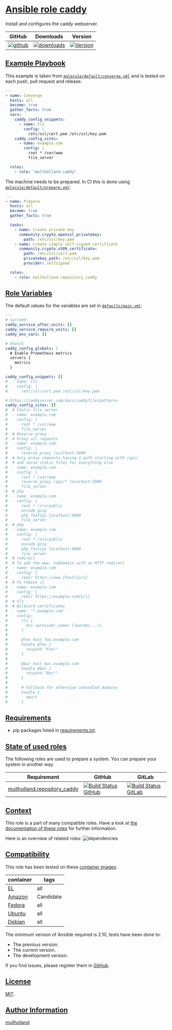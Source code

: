 # [Ansible role caddy](#caddy)

Install and configures the caddy webserver.

|GitHub|Downloads|Version|
|------|---------|-------|
|[![github](https://github.com/mullholland/ansible-role-caddy/actions/workflows/molecule.yml/badge.svg)](https://github.com/mullholland/ansible-role-caddy/actions/workflows/molecule.yml)|[![downloads](https://img.shields.io/ansible/role/d/mullholland/caddy)](https://galaxy.ansible.com/mullholland/caddy)|[![Version](https://img.shields.io/github/release/mullholland/ansible-role-caddy.svg)](https://github.com/mullholland/ansible-role-caddy/releases/)|
## [Example Playbook](#example-playbook)

This example is taken from [`molecule/default/converge.yml`](https://github.com/mullholland/ansible-role-caddy/blob/master/molecule/default/converge.yml) and is tested on each push, pull request and release.

```yaml
---
- name: Converge
  hosts: all
  become: true
  gather_facts: true
  vars:
    caddy_config_snippets:
      - name: tls
        config: |
          /etc/ssl/cert.pem /etc/ssl/key.pem
    caddy_config_sites:
      - name: example.com
        config: |
          root * /var/www
          file_server

  roles:
    - role: "mullholland.caddy"
```

The machine needs to be prepared. In CI this is done using [`molecule/default/prepare.yml`](https://github.com/mullholland/ansible-role-caddy/blob/master/molecule/default/prepare.yml):

```yaml
---
- name: Prepare
  hosts: all
  become: true
  gather_facts: true

  tasks:
    - name: Create private key
      community.crypto.openssl_privatekey:
        path: /etc/ssl/key.pem
    - name: Create simple self-signed certificate
      community.crypto.x509_certificate:
        path: /etc/ssl/cert.pem
        privatekey_path: /etc/ssl/key.pem
        provider: selfsigned

  roles:
    - role: mullholland.repository_caddy
```



## [Role Variables](#role-variables)

The default values for the variables are set in [`defaults/main.yml`](https://github.com/mullholland/ansible-role-caddy/blob/master/defaults/main.yml):

```yaml
---
# systemd
caddy_service_after_units: []
caddy_service_require_units: []
caddy_env_vars: []

# Vhosts
caddy_config_globals: |
  # Enable Prometheus metrics
  servers {
    metrics
  }

caddy_config_snippets: []
#  - name: tls
#    config: |
#      /etc/ssl/cert.pem /etc/ssl/key.pem

# https://caddyserver.com/docs/caddyfile/patterns
caddy_config_sites: []
#  # Static file server
#  - name: example.com
#    config: |
#      root * /var/www
#      file_server
#  # Reverse proxy
#  # Proxy all requests
#  - name: example.com
#    config: |
#      reverse_proxy localhost:5000
#  # Only proxy requests having a path starting with /api/
#  # and serve static files for everything else
#  - name: example.com
#    config: |
#      root * /var/www
#      reverse_proxy /api/* localhost:5000
#      file_server
#  # php
#  - name: example.com
#    config: |
#      root * /srv/public
#      encode gzip
#      php_fastcgi localhost:9000
#      file_server
#  # php
#  - name: example.com
#    config: |
#      root * /srv/public
#      encode gzip
#      php_fastcgi localhost:9000
#      file_server
#  # redirect
#  # To add the www. subdomain with an HTTP redirect
#  - name: example.com
#    config: |
#      redir https://www.{host}{uri}
#  # To remove it
#  - name: example.com
#    config: |
#      redir https://example.com{uri}
#  # tls
#  # Wildcard certificates
#  - name: "*.example.com"
#    config:
#      tls {
#        dns <provider_name> [<params...>]
#      }
#
#      @foo host foo.example.com
#      handle @foo {
#        respond "Foo!"
#      }
#
#      @bar host bar.example.com
#      handle @bar {
#        respond "Bar!"
#      }
#
#      # Fallback for otherwise unhandled domains
#      handle {
#        abort
#      }
```

## [Requirements](#requirements)

- pip packages listed in [requirements.txt](https://github.com/mullholland/ansible-role-caddy/blob/master/requirements.txt).

## [State of used roles](#state-of-used-roles)

The following roles are used to prepare a system. You can prepare your system in another way.

| Requirement | GitHub | GitLab |
|-------------|--------|--------|
|[mullholland.repository_caddy](https://galaxy.ansible.com/mullholland/repository_caddy)|[![Build Status GitHub](https://github.com/mullholland/ansible-role-repository_caddy/workflows/Ansible%20Molecule/badge.svg)](https://github.com/mullholland/ansible-role-repository_caddy/actions)|[![Build Status GitLab](https://gitlab.com/opensourceunicorn/ansible-role-repository_caddy/badges/master/pipeline.svg)](https://gitlab.com/opensourceunicorn/ansible-role-repository_caddy)|

## [Context](#context)

This role is a part of many compatible roles. Have a look at [the documentation of these roles](https://mullholland.net) for further information.

Here is an overview of related roles:
![dependencies](https://raw.githubusercontent.com/mullholland/ansible-role-caddy/png/requirements.png "Dependencies")

## [Compatibility](#compatibility)

This role has been tested on these [container images](https://hub.docker.com/u/mullholland):

|container|tags|
|---------|----|
|[EL](https://hub.docker.com/r/mullholland/enterpriselinux)|all|
|[Amazon](https://hub.docker.com/r/mullholland/amazonlinux)|Candidate|
|[Fedora](https://hub.docker.com/r/mullholland/fedora/)|all|
|[Ubuntu](https://hub.docker.com/r/mullholland/ubuntu)|all|
|[Debian](https://hub.docker.com/r/mullholland/debian)|all|

The minimum version of Ansible required is 2.10, tests have been done to:

- The previous version.
- The current version.
- The development version.

If you find issues, please register them in [GitHub](https://github.com/mullholland/ansible-role-caddy/issues).

## [License](#license)

[MIT](https://github.com/mullholland/ansible-role-caddy/blob/master/LICENSE).

## [Author Information](#author-information)

[mullholland](https://mullholland.net)
